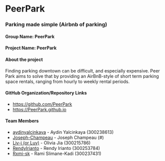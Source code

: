 # PeerPark
### Parking made simple (Airbnb of parking)

#### Group Name: PeerPark
#### Project Name: PeerPark

#### About the project
Finding parking downtown can be difficult, and especially expensive. Peer Park aims to solve that by providing an AirBnB-style of short term parking space rentals, ranging from hourly to weekly rental periods. 

#### GitHub Organization/Repository Links
* https://github.com/PeerPark
* https://PeerPark.github.io

#### Team Members
* [aydinyalcinkaya](https://github.com/aydinyalcinkaya) - Aydin Yalcinkaya (300238613)
* [Joseph-Champeau](https://github.com/Joseph-Champeau) - Joseph Champeau (#)
* [Liv-j (or Luv)](https://github.com/Liv-j) - Olivia Jia (300215786)
* [RendyIrianto](https://github.com/RendyIrianto) - Rendy Irianto (300253784)
* [Rxmi-sk](https://github.com/Rxmi-sk) - Rami Slimane-Kadi (300237431)
